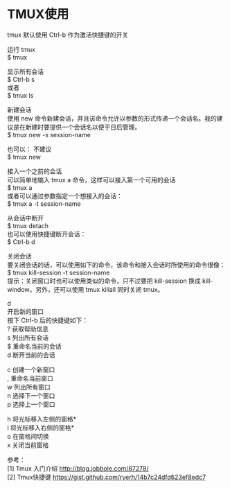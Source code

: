 # TMUX使用

tmux 默认使用 Ctrl-b 作为激活快捷键的开关
 
运行 tmux  
$ tmux
 
显示所有会话  
$ Ctrl-b s  
或者  
$ tmux ls  
 
 
新建会话  
使用 new 命令新建会话，并且该命令允许以参数的形式传递一个会话名。我的建议是在新建时要提供一个会话名以便于日后管理。  
$ tmux new -s session-name  
 
也可以： 不建议  
$ tmux new  
 
 
接入一个之前的会话  
可以简单地输入 tmux a 命令，这样可以接入第一个可用的会话  
$ tmux a  
或者可以通过参数指定一个想接入的会话：  
$ tmux a -t session-name  
   
从会话中断开  
$ tmux detach  
也可以使用快捷键断开会话：  
$ Ctrl-b d  
   
   
关闭会话  
要关闭会话的话，可以使用如下的命令，该命令和接入会话时所使用的命令很像：  
$ tmux kill-session -t session-name  
提示：关闭窗口时也可以使用类似的命令，只不过要把 kill-session 换成 kill-window。另外，还可以使用 tmux killall 同时关闭 tmux。  
 
d  
开启新的窗口  
按下 Ctrl-b 后的快捷键如下：  
? 获取帮助信息  
s 列出所有会话  
$ 重命名当前的会话  
d 断开当前的会话  
   
c 创建一个新窗口  
, 重命名当前窗口  
w 列出所有窗口  
n 选择下一个窗口  
p 选择上一个窗口  
   
h 将光标移入左侧的窗格*  
l 将光标移入右侧的窗格*  
o 在窗格间切换  
x 关闭当前窗格  
   
   
参考：  
[1] Tmux 入门介绍 http://blog.jobbole.com/87278/   
[2] Tmux快捷键 https://gist.github.com/ryerh/14b7c24dfd623ef8edc7  
